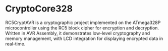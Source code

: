 # CryptoCore328
RC5CryptAVR is a cryptographic project implemented on the ATmega328P microcontroller using the RC5 block cipher for encryption and decryption. Written in AVR Assembly, it demonstrates low-level cryptography and memory management, with LCD integration for displaying encrypted data in real-time.
